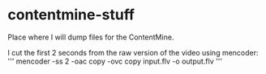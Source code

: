 contentmine-stuff
=================

Place where I will dump files for the ContentMine.

I cut the first 2 seconds from the raw version of the video using mencoder:
'''
mencoder -ss 2 -oac copy -ovc copy input.flv -o output.flv
'''
